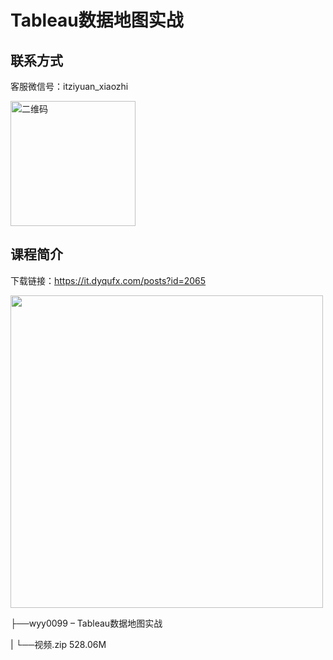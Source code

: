 # Tableau数据地图实战

## 联系方式

客服微信号：itziyuan_xiaozhi

<img src="https://ziyuanyun.oss-cn-guangzhou.aliyuncs.com/common/20240614073449/666b82192834a.jpg" width="200" height="200" alt="二维码">

## 课程简介

下载链接：https://it.dyqufx.com/posts?id=2065

<img src="https://ziyuanyun.oss-cn-guangzhou.aliyuncs.com/yun/20240515183641/66449039271ff.jpg" width="500" alt="">

  ├──wyy0099 &#8211; Tableau数据地图实战

 | └──视频.zip 528.06M

  